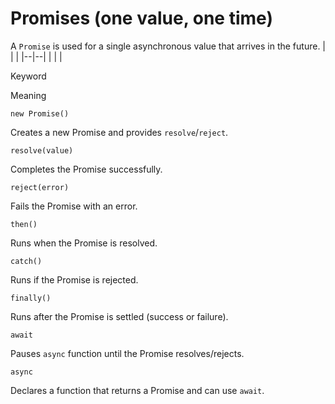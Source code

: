 # Promises (one value, one time)
A `Promise` is used for a single asynchronous value that arrives in the future.
|  |  |
|--|--|
|  |  |

Keyword

Meaning

`new Promise()`

Creates a new Promise and provides `resolve`/`reject`.

`resolve(value)`

Completes the Promise successfully.

`reject(error)`

Fails the Promise with an error.

`then()`

Runs when the Promise is resolved.

`catch()`

Runs if the Promise is rejected.

`finally()`

Runs after the Promise is settled (success or failure).

`await`

Pauses `async` function until the Promise resolves/rejects.

`async`

Declares a function that returns a Promise and can use `await`.
<!--stackedit_data:
eyJoaXN0b3J5IjpbMTA1NzI0NTM3N119
-->